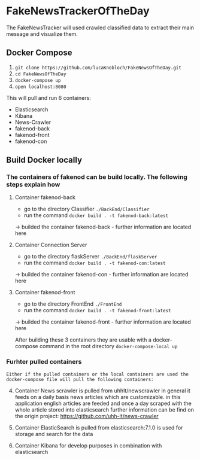 # FakeNewsTrackerOfTheDay

The FakeNewsTracker will used crawled classified data to extract their main message and visualize them.

## Docker Compose

1. `git clone https://github.com/lucaKnobloch/FakeNewsOfTheDay.git`
2. `cd FakeNewsOfTheDay`
3. `docker-compose up`
4. `open localhost:8080`

This will pull and run 6 containers:

- Elasticsearch
- Kibana
- News-Crawler
- fakenod-back
- fakenod-front
- fakenod-con

## Build Docker locally

### The containers of fakenod can be build locally. The following steps explain how

1. Container fakenod-back
    - go to the directory Classifier
        `./BackEnd/Classifier`
    - run the command
        `docker build . -t fakenod-back:latest`

    -> builded the container fakenod-back
        - further information are located here

2. Container Connection Server
    - go to the directory flaskServer
        `./BackEnd/flaskServer`
    - run the command
        `docker build . -t fakenod-con:latest`

    -> builded the container fakenod-con
        -   further information are located here

3. Container fakenod-front
    - go to the directory FrontEnd
        `./FrontEnd`
    - run the command
        `docker build . -t fakenod-front:latest`

    -> builded the container fakenod-front
        - further information are located here

    After building these 3 containers they are usable with a docker-compose command in the root directory
        `docker-compose-local up`

### Furhter pulled containers

    Either if the pulled containers or the local containers are used the docker-compose file will pull the following containers:

4. Container News scrawler
    is pulled from uhhlt/newscrawler
    in general it feeds on a daily basis news articles which are customizable. 
    in this application english articles are feeded and once a day scraped with the whole article stored into elasticsearch
    further information can be find on the origin project:
    https://github.com/uhh-lt/news-crawler

5. Container ElasticSearch
    is pulled from elasticsearch:7.1.0
    is used for storage and search for the data

6. Container Kibana
    for develop purposes in combination with elasticsearch
